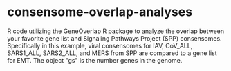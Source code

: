# consensome-overlap-analyses
R code utilizing the GeneOverlap R package to analyze the overlap between your favorite gene list and Signaling Pathways Project (SPP) consensomes.
Specifically in this example, viral consensomes for IAV, CoV_ALL, SARS1_ALL, SARS2_ALL, and MERS from SPP are compared to a gene list for EMT.
The object "gs" is the number genes in the genome.
